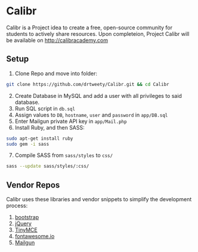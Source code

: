 # Calibr
Calibr is a Project idea to create a free, open-source community for students to actively share resources. Upon completeion, Project Calibr will be available on http://calibracademy.com

## Setup
1. Clone Repo and move into folder:
```bash
git clone https://github.com/drtweety/Calibr.git && cd Calibr
```
2. Create Database in MySQL and add a user with all privileges to said database.
3. Run SQL script in `db.sql`
4. Assign values to `DB`, `hostname`, `user` and `password` in `app/DB.sql`
5. Enter Mailgun private API key in `app/Mail.php`
6. Install Ruby, and then SASS:
```bash
sudo apt-get install ruby
sudo gem -i sass
```
7. Compile SASS from `sass/styles` to `css/`
```bash
sass --update sass/styles/:css/
```

## Vendor Repos
Calibr uses these libraries and vendor snippets to simplify the development process:
1. [bootstrap](http://getbootstrap.com)
2. [jQuery](http://jquery.com)
3. [TinyMCE](https://www.tinymce.com)
4. [fontawesome.io](http://fontawesome.io)
5. [Mailgun](http://mailgun.org)
